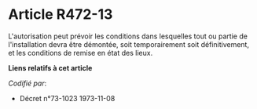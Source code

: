 # Article R472-13

L'autorisation peut prévoir les conditions dans lesquelles tout ou partie de l'installation devra être démontée, soit
temporairement soit définitivement, et les conditions de remise en état des lieux.

**Liens relatifs à cet article**

_Codifié par_:

  - Décret n°73-1023 1973-11-08
